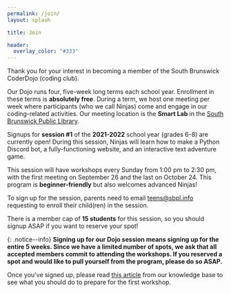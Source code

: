```yaml
---
permalink: /join/
layout: splash

title: Join

header:
  overlay_color: "#333"
---
```


Thank you for your interest in becoming a member of the South Brunswick CoderDojo (coding club). 

Our Dojo runs four, five-week long terms each school year. Enrollment in these terms is **absolutely free**. During a term, we host one meeting per week where participants (who we call Ninjas) come and engage in our coding-related activities. Our meeting location is the **Smart Lab** in the [South Brunswick Public Library](https://sbpl.info). 

Signups for **session #1** of the **2021-2022** school year (grades 6-8) are currently open! During this session, Ninjas will learn how to make a Python Discord bot, a fully-functioning website, and an interactive text adventure game. 

This session will have workshops every Sunday from 1:00 pm to 2:30 pm, with the first meeting on September 26 and the last on October 24. This program is **beginner-friendly** but also welcomes advanced Ninjas!

To sign up for the session, parents need to email [teens@sbpl.info](mailto:teens@sbpl.info) requesting to enroll their child(ren) in the session. 

There is a member cap of **15 students** for this session, so you should signup ASAP if you want to reserve your spot!

{: .notice--info}
**Signing up for our Dojo session means signing up for the entire 5 weeks. Since we have a limited number of spots, we ask that all accepted members commit to attending the workshops. If you reserved a spot and would like to pull yourself from the program, please do so ASAP.**

Once you've signed up, please read [this article](https://sbdojo.gitbook.io/ninjas/attending-a-dojo) from our knowledge base to see what you should do to prepare for the first workshop.
